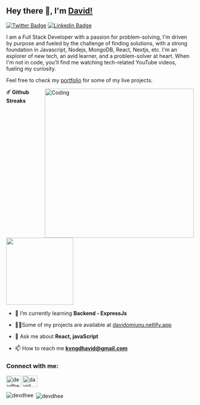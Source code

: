 ## Hey there 👋, I'm [David!](https://github.com/Devdhee/)

[![Twitter Badge](https://img.shields.io/badge/-Twitter-00acee?style=flat-square&logo=Twitter&logoColor=white)](https://twitter.com/devdhee_)
[![Linkedin Badge](https://img.shields.io/badge/-LinkedIn-0e76a8?style=flat-square&logo=Linkedin&logoColor=white)](https://linkedin.com/in/david-omiunu)


I am a Full Stack Developer with a passion for problem-solving, I'm driven by purpose and fueled by the challenge of finding solutions, with a strong foundation in Javascript, Nodejs, MongoDB, React, Nextjs, etc. I'm an explorer of new tech, an avid learner, and a problem-solver at heart. When I'm not in code, you'll find me watching tech-related YouTube videos, fueling my curiosity.

Feel free to check my [portfolio](davidomiunu.netlify.app) for some of my live projects.

<img align="right" alt="Coding" width="400" src="https://miro.medium.com/v2/resize:fit:1360/0*7Q3yvSIv_t0ioJ-Z.gif">


<p <details>
  <summary><b>☄️ Github Streaks</b></summary>

  <br />
  <img height="180em" src="https://github-readme-streak-stats.herokuapp.com/?user=devdhee&hide_border=true" />
</details>

- 🌱 I’m currently learning **Backend - ExpressJs**

- 👨‍💻Some of my projects are available at [davidomiunu.netlify.app](davidomiunu.netlify.app)

- 💬 Ask me about **React, javaScript**

- 📫 How to reach me **kvngdhavid@gmail.com**

<h3 align="left">Connect with me:</h3>
<p align="left">
<a href="https://twitter.com/devdhee_" target="blank"><img align="center" src="https://raw.githubusercontent.com/rahuldkjain/github-profile-readme-generator/master/src/images/icons/Social/twitter.svg" alt="devdhee_" height="30" width="40" /></a>
<a href="https://linkedin.com/in/david-omiunu" target="blank"><img align="center" src="https://raw.githubusercontent.com/rahuldkjain/github-profile-readme-generator/master/src/images/icons/Social/linked-in-alt.svg" alt="david omiunu" height="30" width="40" /></a>
</p>

<p><img align="left" src="https://github-readme-stats.vercel.app/api/top-langs?username=devdhee&show_icons=true&locale=en&layout=compact" alt="devdhee" /></p>

<p>&nbsp;<img align="center" src="https://github-readme-stats.vercel.app/api?username=devdhee&show_icons=true&locale=en" alt="devdhee" /></p>


